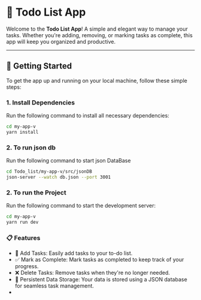 # 🎉 **Todo List App**

Welcome to the **Todo List App**! A simple and elegant way to manage your tasks. Whether you're adding, removing, or marking tasks as complete, this app will keep you organized and productive.

---

## 🚀 **Getting Started**

To get the app up and running on your local machine, follow these simple steps:

### 1. Install Dependencies

Run the following command to install all necessary dependencies:

```bash
cd my-app-v
yarn install
```

### 2. To run json db

Run the following command to start json DataBase
```bash
cd Todo_list/my-app-v/src/jsonDB
json-server --watch db.json --port 3001
```

### 2. To run the Project

Run the following command to start the development server:

```bash
cd my-app-v
yarn run dev
```

### 📋 Features
* 📝 Add Tasks: Easily add tasks to your to-do list.
* ✅ Mark as Complete: Mark tasks as completed to keep track of your progress.
* ❌ Delete Tasks: Remove tasks when they're no longer needed.
* 💾 Persistent Data Storage: Your data is stored using a JSON database for seamless task management.
* 
